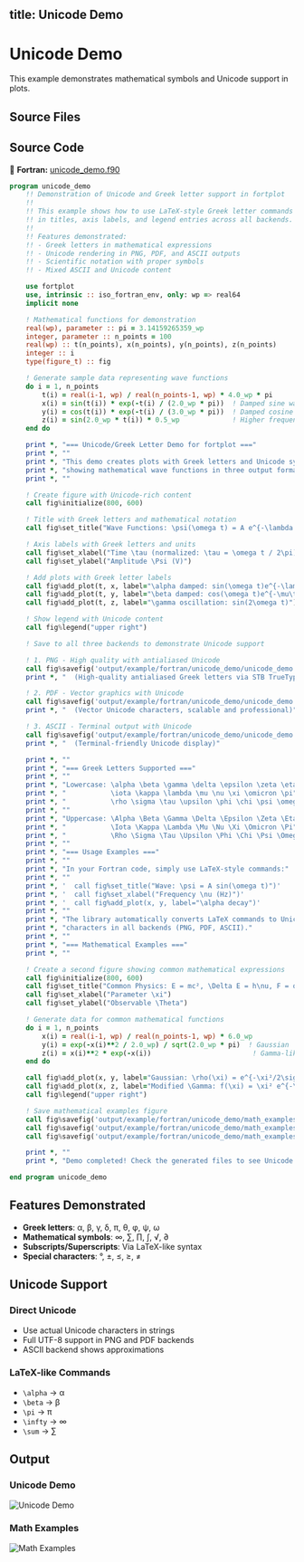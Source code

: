 title: Unicode Demo
---

# Unicode Demo

This example demonstrates mathematical symbols and Unicode support in plots.

## Source Files

## Source Code

🔷 **Fortran:** [unicode_demo.f90](https://github.com/lazy-fortran/fortplot/blob/main/example/fortran/unicode_demo/unicode_demo.f90)

```fortran
program unicode_demo
    !! Demonstration of Unicode and Greek letter support in fortplot
    !!
    !! This example shows how to use LaTeX-style Greek letter commands
    !! in titles, axis labels, and legend entries across all backends.
    !!
    !! Features demonstrated:
    !! - Greek letters in mathematical expressions
    !! - Unicode rendering in PNG, PDF, and ASCII outputs
    !! - Scientific notation with proper symbols
    !! - Mixed ASCII and Unicode content

    use fortplot
    use, intrinsic :: iso_fortran_env, only: wp => real64
    implicit none

    ! Mathematical functions for demonstration
    real(wp), parameter :: pi = 3.14159265359_wp
    integer, parameter :: n_points = 100
    real(wp) :: t(n_points), x(n_points), y(n_points), z(n_points)
    integer :: i
    type(figure_t) :: fig

    ! Generate sample data representing wave functions
    do i = 1, n_points
        t(i) = real(i-1, wp) / real(n_points-1, wp) * 4.0_wp * pi
        x(i) = sin(t(i)) * exp(-t(i) / (2.0_wp * pi))  ! Damped sine wave
        y(i) = cos(t(i)) * exp(-t(i) / (3.0_wp * pi))  ! Damped cosine wave
        z(i) = sin(2.0_wp * t(i)) * 0.5_wp             ! Higher frequency wave
    end do

    print *, "=== Unicode/Greek Letter Demo for fortplot ==="
    print *, ""
    print *, "This demo creates plots with Greek letters and Unicode symbols"
    print *, "showing mathematical wave functions in three output formats:"
    print *, ""

    ! Create figure with Unicode-rich content
    call fig%initialize(800, 600)

    ! Title with Greek letters and mathematical notation
    call fig%set_title("Wave Functions: \psi(\omega t) = A e^{-\lambda t} sin(\omega t + \phi)")

    ! Axis labels with Greek letters and units
    call fig%set_xlabel("Time \tau (normalized: \tau = \omega t / 2\pi)")
    call fig%set_ylabel("Amplitude \Psi (V)")

    ! Add plots with Greek letter labels
    call fig%add_plot(t, x, label="\alpha damped: sin(\omega t)e^{-\lambda\tau}")
    call fig%add_plot(t, y, label="\beta damped: cos(\omega t)e^{-\mu\tau}")
    call fig%add_plot(t, z, label="\gamma oscillation: sin(2\omega t)")

    ! Show legend with Unicode content
    call fig%legend("upper right")

    ! Save to all three backends to demonstrate Unicode support

    ! 1. PNG - High quality with antialiased Unicode
    call fig%savefig('output/example/fortran/unicode_demo/unicode_demo.png')
    print *, "  (High-quality antialiased Greek letters via STB TrueType)"

    ! 2. PDF - Vector graphics with Unicode
    call fig%savefig('output/example/fortran/unicode_demo/unicode_demo.pdf')
    print *, "  (Vector Unicode characters, scalable and professional)"

    ! 3. ASCII - Terminal output with Unicode
    call fig%savefig('output/example/fortran/unicode_demo/unicode_demo.txt')
    print *, "  (Terminal-friendly Unicode display)"

    print *, ""
    print *, "=== Greek Letters Supported ==="
    print *, ""
    print *, "Lowercase: \alpha \beta \gamma \delta \epsilon \zeta \eta \theta"
    print *, "           \iota \kappa \lambda \mu \nu \xi \omicron \pi"
    print *, "           \rho \sigma \tau \upsilon \phi \chi \psi \omega"
    print *, ""
    print *, "Uppercase: \Alpha \Beta \Gamma \Delta \Epsilon \Zeta \Eta \Theta"
    print *, "           \Iota \Kappa \Lambda \Mu \Nu \Xi \Omicron \Pi"
    print *, "           \Rho \Sigma \Tau \Upsilon \Phi \Chi \Psi \Omega"
    print *, ""
    print *, "=== Usage Examples ==="
    print *, ""
    print *, "In your Fortran code, simply use LaTeX-style commands:"
    print *, ""
    print *, '  call fig%set_title("Wave: \psi = A sin(\omega t)")'
    print *, '  call fig%set_xlabel("Frequency \nu (Hz)")'
    print *, '  call fig%add_plot(x, y, label="\alpha decay")'
    print *, ""
    print *, "The library automatically converts LaTeX commands to Unicode"
    print *, "characters in all backends (PNG, PDF, ASCII)."
    print *, ""
    print *, "=== Mathematical Examples ==="
    print *, ""

    ! Create a second figure showing common mathematical expressions
    call fig%initialize(800, 600)
    call fig%set_title("Common Physics: E = mc², \Delta E = h\nu, F = q(E + v×B)")
    call fig%set_xlabel("Parameter \xi")
    call fig%set_ylabel("Observable \Theta")

    ! Generate data for common mathematical functions
    do i = 1, n_points
        x(i) = real(i-1, wp) / real(n_points-1, wp) * 6.0_wp
        y(i) = exp(-x(i)**2 / 2.0_wp) / sqrt(2.0_wp * pi)  ! Gaussian
        z(i) = x(i)**2 * exp(-x(i))                         ! Gamma-like
    end do

    call fig%add_plot(x, y, label="Gaussian: \rho(\xi) = e^{-\xi²/2\sigma²}/\sqrt{2\pi\sigma²}")
    call fig%add_plot(x, z, label="Modified \Gamma: f(\xi) = \xi² e^{-\xi}")
    call fig%legend("upper right")

    ! Save mathematical examples figure
    call fig%savefig('output/example/fortran/unicode_demo/math_examples.png')
    call fig%savefig('output/example/fortran/unicode_demo/math_examples.pdf')
    call fig%savefig('output/example/fortran/unicode_demo/math_examples.txt')

    print *, ""
    print *, "Demo completed! Check the generated files to see Unicode rendering."

end program unicode_demo
```

## Features Demonstrated

- **Greek letters**: α, β, γ, δ, π, θ, φ, ψ, ω
- **Mathematical symbols**: ∞, ∑, ∏, ∫, √, ∂
- **Subscripts/Superscripts**: Via LaTeX-like syntax
- **Special characters**: °, ±, ≤, ≥, ≠

## Unicode Support

### Direct Unicode
- Use actual Unicode characters in strings
- Full UTF-8 support in PNG and PDF backends
- ASCII backend shows approximations

### LaTeX-like Commands
- `\alpha` → α
- `\beta` → β
- `\pi` → π
- `\infty` → ∞
- `\sum` → ∑

## Output

### Unicode Demo
![Unicode Demo](../../example/unicode_demo/unicode_demo.png)

### Math Examples
![Math Examples](../../example/unicode_demo/math_examples.png)
